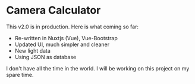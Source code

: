 # Camera Calculator

This v2.0 is in production. Here is what coming so far:

 - Re-written in Nuxtjs (Vue), Vue-Bootstrap
 - Updated UI, much simpler and cleaner
 - New light data
 - Using JSON as database

I don't have all the time in the world. I will be working on this project on my spare time.
